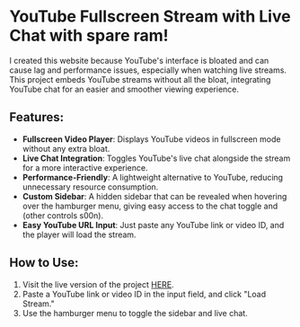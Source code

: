 # YouTube Fullscreen Stream with Live Chat with spare ram!

I created this website because YouTube's interface is bloated and can cause lag and performance issues, especially when watching live streams. This project embeds YouTube streams without all the bloat, integrating YouTube chat for an easier and smoother viewing experience.

## Features:
- **Fullscreen Video Player**: Displays YouTube videos in fullscreen mode without any extra bloat.
- **Live Chat Integration**: Toggles YouTube's live chat alongside the stream for a more interactive experience.
- **Performance-Friendly**: A lightweight alternative to YouTube, reducing unnecessary resource consumption.
- **Custom Sidebar**: A hidden sidebar that can be revealed when hovering over the hamburger menu, giving easy access to the chat toggle and (other controls s00n).
- **Easy YouTube URL Input**: Just paste any YouTube link or video ID, and the player will load the stream.

## How to Use:
1. Visit the live version of the project [HERE](https://pleast.github.io/YTFixer/).
2. Paste a YouTube link or video ID in the input field, and click "Load Stream."
3. Use the hamburger menu to toggle the sidebar and live chat.
